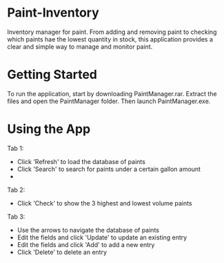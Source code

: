 # Paint-Inventory
Inventory manager for paint. From adding and removing paint to checking which paints hae the lowest quantity in stock, this application provides a clear and simple way to manage and monitor paint.

# Getting Started
To run the application, start by downloading PaintManager.rar. Extract the files and open the PaintManager folder. Then launch PaintManager.exe. 

# Using the App
Tab 1:
- Click 'Refresh' to load the database of paints
- Click 'Search' to search for paints under a certain gallon amount
- 
Tab 2:
- Click 'Check' to show the 3 highest and lowest volume paints

Tab 3:
- Use the arrows to navigate the database of paints
- Edit the fields and click 'Update' to update an existing entry
- Edit the fields and click 'Add' to add a new entry
- Click 'Delete' to delete an entry
